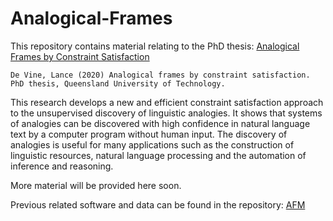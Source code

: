 # Analogical-Frames

This repository contains material relating to the PhD thesis: [Analogical Frames by Constraint Satisfaction](https://eprints.qut.edu.au/198036/)

	De Vine, Lance (2020) Analogical frames by constraint satisfaction. PhD thesis, Queensland University of Technology.

This research develops a new and efficient constraint satisfaction approach to the unsupervised discovery of linguistic analogies. It shows that systems of analogies can be discovered with high confidence in natural language text by a computer program without human input. The discovery of analogies is useful for many applications such as the construction of linguistic resources, natural language processing and the automation of inference and reasoning.

More material will be provided here soon.

Previous related software and data can be found in the repository: [AFM](https://github.com/ldevine/AFM)







